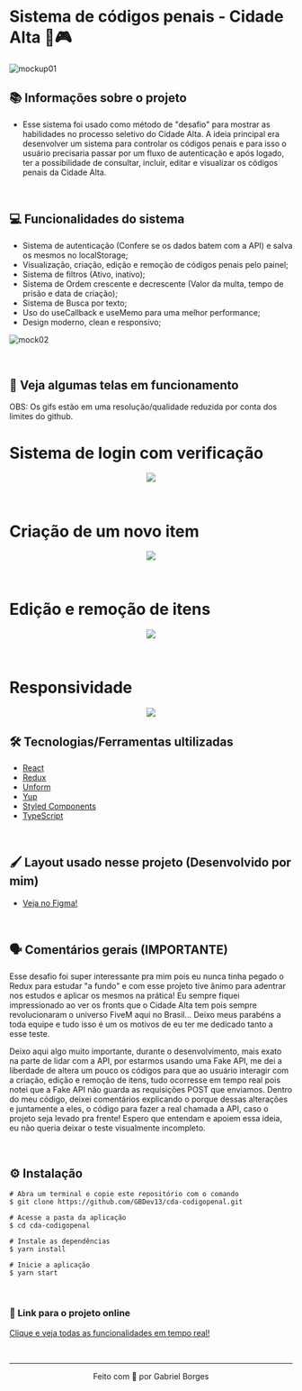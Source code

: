 # Sistema de códigos penais - Cidade Alta 💛🎮

![mockup01](https://user-images.githubusercontent.com/71772559/117219254-4a3eba00-addb-11eb-8bc9-7d2b6e41acf6.png)

## 📚 Informações sobre o projeto

* Esse sistema foi usado como método de "desafio" para mostrar as habilidades no processo seletivo do Cidade Alta. A ideia principal era desenvolver um sistema para controlar os códigos penais e para isso o usuário precisaria passar por um fluxo de autenticação e após logado, ter a possibilidade de consultar, incluir, editar e visualizar os códigos penais da Cidade Alta.

&nbsp;

## 💻 Funcionalidades do sistema

* Sistema de autenticação (Confere se os dados batem com a API) e salva os mesmos no localStorage;
* Visualização, criação, edição e remoção de códigos penais pelo painel;
* Sistema de filtros (Ativo, inativo);
* Sistema de Ordem crescente e decrescente (Valor da multa, tempo de prisão e data de criação);
* Sistema de Busca por texto;
* Uso do useCallback e useMemo para uma melhor performance;
* Design moderno, clean e responsivo;


![mock02](https://user-images.githubusercontent.com/71772559/117219857-7c9ce700-addc-11eb-862c-2132da7f72e6.png)

&nbsp;

## 🚀 Veja algumas telas em funcionamento

OBS: Os gifs estão em uma resolução/qualidade reduzida por conta dos limites do github.

# Sistema de login com verificação

<p align="center">
  <img src="https://user-images.githubusercontent.com/71772559/117221336-71978600-addf-11eb-84dc-ee61bcdfb8e5.gif" />
</p>

&nbsp;

# Criação de um novo item

<p align="center">
  <img src="https://user-images.githubusercontent.com/71772559/117369189-f5627880-ae9a-11eb-9294-28aef43156d0.gif" />
</p>

&nbsp;

# Edição e remoção de itens

<p align="center">
  <img src="https://user-images.githubusercontent.com/71772559/117220127-0056d380-addd-11eb-9ebd-d376ee957d60.gif" />
</p>

&nbsp;

# Responsividade

<p align="center">
  <img src="https://user-images.githubusercontent.com/71772559/117220258-3d22ca80-addd-11eb-9617-68e81e12cb99.gif" />
</p>

## 🛠️ Tecnologias/Ferramentas ultilizadas

* [React](https://pt-br.reactjs.org/E)
* [Redux](https://redux.js.org/)
* [Unform](https://unform.dev/)
* [Yup](https://github.com/jquense/yup)
* [Styled Components](https://styled-components.com/)
* [TypeScript](https://www.typescriptlang.org/)

&nbsp;

## 🖌️ Layout usado nesse projeto (Desenvolvido por mim)
* [Veja no Figma!](https://www.figma.com/file/jkXPoD7HU8NHdcMd4ZrGnn/Desafio-CDA?node-id=0%3A1)

&nbsp;

## 🗣 Comentários gerais (IMPORTANTE)
Esse desafio foi super interessante pra mim pois eu nunca tinha pegado o Redux para estudar "a fundo" e com esse projeto tive ânimo para adentrar nos estudos e aplicar os mesmos na prática! Eu sempre fiquei impressionado ao ver os fronts que o Cidade Alta tem pois sempre revolucionaram o universo FiveM aqui no Brasil... Deixo meus parabéns a toda equipe e tudo isso é um os motivos de eu ter me dedicado tanto a esse teste.

Deixo aqui algo muito importante, durante o desenvolvimento, mais exato na parte de lidar com a API, por estarmos usando uma Fake API, me dei a liberdade de altera um pouco os códigos para que ao usuário interagir com a criação, edição e remoção de itens, tudo ocorresse em tempo real pois notei que a Fake API não guarda as requisições POST que enviamos. Dentro do meu código, deixei comentários explicando o porque dessas alterações e juntamente a eles, o código para fazer a real chamada a API, caso o projeto seja levado pra frente! Espero que entendam e apoiem essa ideia, eu não queria deixar o teste visualmente incompleto.


&nbsp;

## ⚙️ Instalação
```
# Abra um terminal e copie este repositório com o comando
$ git clone https://github.com/GBDev13/cda-codigopenal.git
```

```
# Acesse a pasta da aplicação
$ cd cda-codigopenal

# Instale as dependências
$ yarn install

# Inicie a aplicação
$ yarn start

```

&nbsp;

### 🔗 Link para o projeto online


[Clique e veja todas as funcionalidades em tempo real!](https://cda-codigopenal.vercel.app/)

&nbsp;

---

<p align="center">Feito com 💙 por Gabriel Borges</p>


